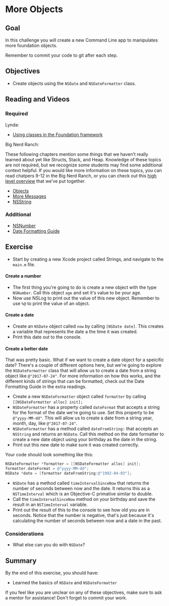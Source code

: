 # More Objects

## Goal

In this challenge you will create a new Command Line app to manipulates more foundation objects. 

Remember to commit your code to git after each step.

## Objectives

* Create objects using the `NSDate` and `NSDateFormatter` class.

## Reading and Videos

### Required

Lynda:

* [Using classes in the Foundation framework](https://www.lynda.com/Objective-C-tutorials/Using-classes-Foundation-framework/143328/156993-4.html?srchtrk=index%3a8%0alinktypeid%3a2%0aq%3aobjective+c%0apage%3a1%0as%3arelevance%0asa%3atrue%0aproducttypeid%3a2)

Big Nerd Ranch:

These following chapters mention some things that we haven’t really learned about yet like Structs, Stack, and Heap. Knowledge of these topics are not required, but we recognize some students may find some additional context helpful. If you would like more information on these topics, you can read chatpers 9-12 in the Big Nerd Ranch, or you can check out this [high level overview](https://github.com/lighthouse-labs/ios-prep-book/issues/37) that we’ve put together.

* [Objects](https://www.safaribooksonline.com/library/view/objective-c-programming-the/9780133491920/ch13.html)
* [More Messages](https://www.safaribooksonline.com/library/view/objective-c-programming-the/9780133491920/ch14.html)
* [NSString](https://www.safaribooksonline.com/library/view/objective-c-programming-the/9780133491920/ch16.html)

### Additional

* [NSNumber](https://developer.apple.com/reference/foundation/nsnumber)
* [Date Formatting Guide](https://developer.apple.com/library/content/documentation/Cocoa/Conceptual/DataFormatting/Articles/dfDateFormatting10_4.html#//apple_ref/doc/uid/TP40002369-SW1)


## Exercise

>
* Start by creating a new Xcode project called Strings, and navigate to the `main.m` file.

#### Create a number

>
* The first thing you're going to do is create a new object with the type `NSNumber`. Call this object `age` and set it's value to be your age.
* Now use NSLog to print out the value of this new object. Remember to use `%@` to print the value of an object.

#### Create a date

>
* Create an `NSDate` object called `now` by calling `[NSDate date]`. This creates a variable that represents the date a the time it was created.
* Print this date out to the console.

#### Create a better date

That was pretty basic. What if we want to create a date object for a speicific date? There's a couple of different options here, but we're going to explore the `NSDateFormatter` class that will allow us to create a date from a string object like `@"2017-07-24"`. For more information on how this works, and the different kinds of strings that can be formatted, check out the Date Formatting Guide in the extra readings.

>
* Create a new `NSDateFormatter` object called `formatter` by calling `[[NSDateFormatter alloc] init];`
* `NSDateFormatter` has a property called `dateFormat` that accepts a string for the format of the date we're going to use. Set this property to be `@"yyyy-MM-dd"`. This will allow us to create a date from a string year, month, day, like `@"2017-07-24"`.
* `NSDateFormatter` has a method called `dateFromString:` that accepts an `NSString` and returns an `NSDate`. Call this method on the date formatter to create a new date object using your birthday as the date in the string.
* Print out this new date to make sure it was created correctly.

Your code should look something like this:

```objective-c
NSDateFormatter *formatter = [[NSDateFormatter alloc] init];
formatter.dateFormat = @"yyyy-MM-dd";
NSDate *date = [formatter dateFromString:@"1992-04-03"];
```

>
* `NSDate` has a method called `timeIntervalSinceNow` that returns the number of seconds between now and the date. It returns this as a `NSTimeInterval` which is an Objective-C primative similar to double. 
* Call the `timeIntervalSinceNow` method on your birthday and save the result in an `NSTimeInterval` variable. 
* Print out the result of this to the console to see how old you are in seconds. Notice that the number is negative, that's just because it's calculating the number of seconds between now and a date in the past.

### Considerations

* What else can you do with `NSDate`?
  
## Summary

By the end of this exercise, you should have:

* Learned the basics of `NSDate` and `NSDateFormatter`

If you feel like you are unclear on any of these objectives, make sure to ask a mentor for assistance! Don't forget to commit your work.
